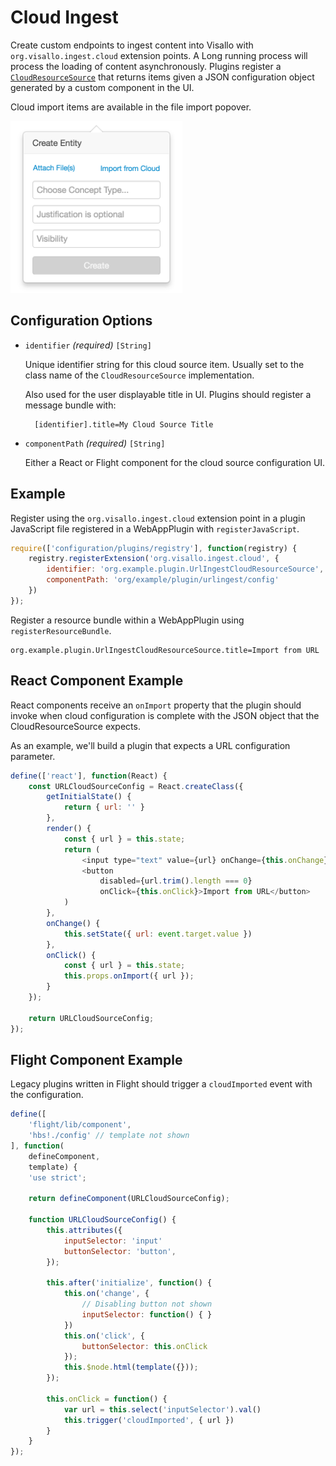# Cloud Ingest

Create custom endpoints to ingest content into Visallo with `org.visallo.ingest.cloud` extension points. A Long running process will process the loading of content asynchronously. Plugins register a [`CloudResourceSource`](https://github.com/v5analytics/visallo/blob/master/core/core/src/main/java/org/visallo/core/ingest/cloud/CloudResourceSource.java) that returns items given a JSON configuration object generated by a custom component in the UI.

Cloud import items are available in the file import popover.

<img width="275px" src="./cloud-import.png" />

## Configuration Options

* `identifier` _(required)_ `[String]`

    Unique identifier string for this cloud source item. Usually set to the class name of the `CloudResourceSource` implementation.
    
    Also used for the user displayable title in UI. Plugins should register a message bundle with:

        [identifier].title=My Cloud Source Title
    
* `componentPath` _(required)_ `[String]`

    Either a React or Flight component for the cloud source configuration UI.

## Example

Register using the `org.visallo.ingest.cloud` extension point in a plugin JavaScript file registered in a WebAppPlugin with `registerJavaScript`.

```js
require(['configuration/plugins/registry'], function(registry) {
    registry.registerExtension('org.visallo.ingest.cloud', {
        identifier: 'org.example.plugin.UrlIngestCloudResourceSource',
        componentPath: 'org/example/plugin/urlingest/config'
    })
});
```

Register a resource bundle within a WebAppPlugin using `registerResourceBundle`.

```
org.example.plugin.UrlIngestCloudResourceSource.title=Import from URL
```


## React Component Example

React components receive an `onImport` property that the plugin should invoke when cloud configuration is complete with the JSON object that the CloudResourceSource expects.

As an example, we'll build a plugin that expects a URL configuration parameter.

```js
define(['react'], function(React) {
    const URLCloudSourceConfig = React.createClass({
        getInitialState() {
            return { url: '' }
        },
        render() {
            const { url } = this.state;
            return (
                <input type="text" value={url} onChange={this.onChange} />
                <button 
                    disabled={url.trim().length === 0}
                    onClick={this.onClick}>Import from URL</button>
            )
        },
        onChange() {
            this.setState({ url: event.target.value })
        },
        onClick() {
            const { url } = this.state;
            this.props.onImport({ url });
        }
    });

    return URLCloudSourceConfig;
});
```


## Flight Component Example

Legacy plugins written in Flight should trigger a `cloudImported` event with the configuration.

```js
define([
    'flight/lib/component',
    'hbs!./config' // template not shown
], function(
    defineComponent,
    template) {
    'use strict';

    return defineComponent(URLCloudSourceConfig);

    function URLCloudSourceConfig() {
        this.attributes({
            inputSelector: 'input'
            buttonSelector: 'button',
        });

        this.after('initialize', function() {
            this.on('change', {
                // Disabling button not shown
                inputSelector: function() { }
            })
            this.on('click', {
                buttonSelector: this.onClick
            });
            this.$node.html(template({}));
        });

        this.onClick = function() {
            var url = this.select('inputSelector').val()
            this.trigger('cloudImported', { url })
        }
    }
});
    
